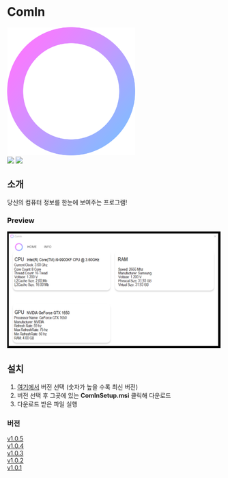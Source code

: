 # ComIn

<img src="/Image/ComInlogo.png" width="300px"> <br>
<img src = "https://img.shields.io/badge/C%23-Form-green">     <img src = "https://img.shields.io/badge/Window-Form-blue"> <br>

## 소개
당신의 컴퓨터 정보를 한눈에 보여주는 프로그램! <br>
### Preview
<img src="/Image/Preview2.png" width="500px">

## 설치
1. [여기에서](https://github.com/1-EXON/ComIn/releases) 버전 선택 (숫자가 높을 수록 최신 버전) 
2. 버전 선택 후 그곳에 있는 <b>ComInSetup.msi</b> 클릭해 다운로드
3. 다운로드 받은 파일 실행

### 버전
[v1.0.5](https://github.com/1-EXON/ComIn/releases/download/v1.0.5/ComInSetup.msi) <br>
[v1.0.4](https://github.com/1-EXON/ComIn/releases/download/v1.0.4/ComInSetup.msi) <br>
[v1.0.3](https://github.com/1-EXON/ComIn/releases/download/v1.0.3/ComInSetup.msi) <br>
[v1.0.2](https://github.com/1-EXON/ComIn/releases/download/v1.0.2/ComInSetup.msi) <br>
[v1.0.1](https://github.com/1-EXON/ComIn/releases/download/v1.0.1/ComInSetup.msi) <br>
